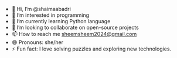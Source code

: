 - 👋 Hi, I’m @shaimaabadri
- 👀 I’m interested in programming
- 🌱 I’m currently learning Python language
- 💞️ I’m looking to collaborate on open-source projects
- 📫 How to reach me sheemsheem2024@gmail.com
- 😄 Pronouns: she/her
- ⚡ Fun fact: I love solving puzzles and exploring new technologies.

<!---
shaimaabadri/shaimaabadri is a ✨ special ✨ repository because its `README.md` (this file) appears on your GitHub profile.
You can click the Preview link to take a look at your changes.
--->
